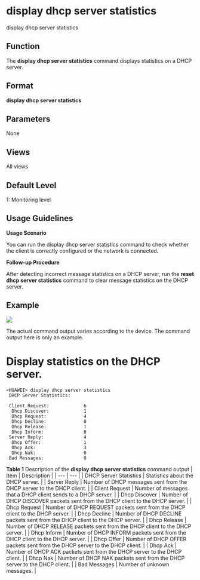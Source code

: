 display dhcp server statistics
==============================

display dhcp server statistics

Function
--------



The **display dhcp server statistics** command displays statistics on a DHCP server.




Format
------

**display dhcp server statistics**


Parameters
----------

None

Views
-----

All views


Default Level
-------------

1: Monitoring level


Usage Guidelines
----------------

**Usage Scenario**

You can run the display dhcp server statistics command to check whether the client is correctly configured or the network is connected.

**Follow-up Procedure**

After detecting incorrect message statistics on a DHCP server, run the **reset dhcp server statistics** command to clear message statistics on the DHCP server.


Example
-------

![](../public_sys-resources/note_3.0-en-us.png) 

The actual command output varies according to the device. The command output here is only an example.


# Display statistics on the DHCP server.
```
<HUAWEI> display dhcp server statistics
 DHCP Server Statistics: 
 
 Client Request:             6 
  Dhcp Discover:             1 
  Dhcp Request:              4 
  Dhcp Decline:              0 
  Dhcp Release:              1 
  Dhcp Inform:               0 
 Server Reply:               4 
  Dhcp Offer:                1 
  Dhcp Ack:                  3 
  Dhcp Nak:                  0 
 Bad Messages:               0

```

**Table 1** Description of the **display dhcp server statistics** command output
| Item | Description |
| --- | --- |
| DHCP Server Statistics | Statistics about the DHCP server. |
| Server Reply | Number of DHCP messages sent from the DHCP server to the DHCP client. |
| Client Request | Number of messages that a DHCP client sends to a DHCP server. |
| Dhcp Discover | Number of DHCP DISCOVER packets sent from the DHCP client to the DHCP server. |
| Dhcp Request | Number of DHCP REQUEST packets sent from the DHCP client to the DHCP server. |
| Dhcp Decline | Number of DHCP DECLINE packets sent from the DHCP client to the DHCP server. |
| Dhcp Release | Number of DHCP RELEASE packets sent from the DHCP client to the DHCP server. |
| Dhcp Inform | Number of DHCP INFORM packets sent from the DHCP client to the DHCP server. |
| Dhcp Offer | Number of DHCP OFFER packets sent from the DHCP server to the DHCP client. |
| Dhcp Ack | Number of DHCP ACK packets sent from the DHCP server to the DHCP client. |
| Dhcp Nak | Number of DHCP NAK packets sent from the DHCP server to the DHCP client. |
| Bad Messages | Number of unknown messages. |